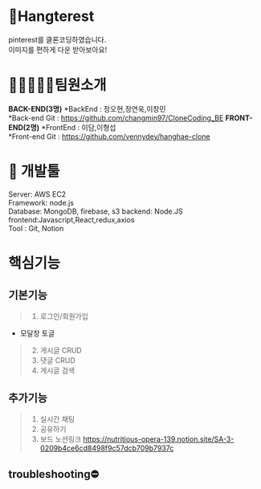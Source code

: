 # 👋Hangterest
pinterest를 클론코딩하였습니다.  
이미지를 편하게 다운 받아보아요!  

# 👨🏻‍🤝‍👨🏻팀원소개
**BACK-END(3명)**
*BackEnd : 정오현,정연욱,이창민  
*Back-end Git : https://github.com/changmin97/CloneCoding_BE 
**FRONT-END(2명)**
*FrontEnd : 이담,이형섭  
*Front-end Git : https://github.com/vennydev/hanghae-clone

# 🔨 개발툴
Server: AWS EC2  
Framework: node.js  
Database: MongoDB, firebase, s3 
backend: Node.JS 
frontend:Javascript,React,redux,axios  
Tool : Git, Notion  

# 핵심기능

## 기본기능
> 1.  로그인/회원가입
- 모달창 토글
> 2.  게시글 CRUD
> 3.  댓글 CRUD
> 4.  게시글 검색
## 추가기능
> 1.  실시간 채팅
> 2.  공유하기
> 3.  보드
노션링크
https://nutritious-opera-139.notion.site/SA-3-0209b4ce6cd8498f9c57dcb709b7937c

## troubleshooting⛔️
>
>
>
>
